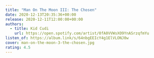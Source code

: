 ```yaml
---
title: "Man On The Moon III: The Chosen"
date: 2020-12-13T20:35:36+00:00
release: 2020-12-11T12:00:00+00:00
authors:
  - title: Kid Cudi
    url: https://open.spotify.com/artist/0fA0VVWsXO9YnASrzqfmYu
listen_of: https://album.link/s/64nbgEEIcY4g1ElVLONJ0w
cover: man-on-the-moon-3-the-chosen.jpg
rating: 4.5
---
```

